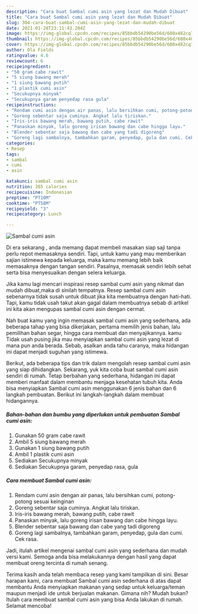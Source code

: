 ```yaml
---
description: "Cara buat Sambal cumi asin yang lezat dan Mudah Dibuat"
title: "Cara buat Sambal cumi asin yang lezat dan Mudah Dibuat"
slug: 304-cara-buat-sambal-cumi-asin-yang-lezat-dan-mudah-dibuat
date: 2021-01-28T23:11:43.284Z
image: https://img-global.cpcdn.com/recipes/85bbdb54290be56d/680x482cq70/sambal-cumi-asin-foto-resep-utama.jpg
thumbnail: https://img-global.cpcdn.com/recipes/85bbdb54290be56d/680x482cq70/sambal-cumi-asin-foto-resep-utama.jpg
cover: https://img-global.cpcdn.com/recipes/85bbdb54290be56d/680x482cq70/sambal-cumi-asin-foto-resep-utama.jpg
author: Ola Fields
ratingvalue: 4.6
reviewcount: 6
recipeingredient:
- "50 gram cabe rawit"
- "5 siung bawang merah"
- "1 siung bawang putih"
- "1 plastik cumi asin"
- "Secukupnya minyak"
- "Secukupnya garam penyedap rasa gula"
recipeinstructions:
- "Rendam cumi asin dengan air panas, lalu bersihkan cumi, potong-potong sesuai keinginan"
- "Goreng sebentar saja cuminya. Angkat lalu tiriskan."
- "Iris-iris bawang merah, bawang putih, cabe rawit"
- "Panaskan minyak, lalu goreng irisan bawang dan cabe hingga layu."
- "Blender sebentar saja bawang dan cabe yang tadi digoreng"
- "Goreng lagi sambalnya, tambahkan garam, penyedap, gula dan cumi. Cek rasa."
categories:
- Resep
tags:
- sambal
- cumi
- asin

katakunci: sambal cumi asin 
nutrition: 265 calories
recipecuisine: Indonesian
preptime: "PT10M"
cooktime: "PT58M"
recipeyield: "3"
recipecategory: Lunch

---
```



![Sambal cumi asin](https://img-global.cpcdn.com/recipes/85bbdb54290be56d/680x482cq70/sambal-cumi-asin-foto-resep-utama.jpg)

Di era  sekarang , anda memang dapat membeli masakan siap saji tanpa perlu repot memasaknya sendiri. Tapi, untuk kamu yang mau memberikan sajian istimewa kepada keluarga, maka kamu memang lebih baik memasaknya dengan tangan sendiri. Pasalnya, memasak sendiri lebih sehat serta bisa menyesuaikan dengan selera keluarga.

Jika kamu lagi mencari inspirasi resep sambal cumi asin yang nikmat dan mudah dibuat,maka di sinilah tempatnya. Resep sambal cumi asin  sebenarnya tidak susah untuk dibuat jika kita membuatnya dengan hati-hati. Tapi, kamu tidak usah takut akan gagal dalam membuatnya 
sebab di artikel ini kita akan mengupas sambal cumi asin dengan cermat.  



Nah buat kamu yang ingin memasak sambal cumi asin yang sederhana, ada beberapa tahap yang bisa dikerjakan, pertama memilih jenis bahan, lalu pemilihan bahan segar, hingga cara membuat dan menyajikannya. kamu Tidak usah pusing jika mau menyiapkan sambal cumi asin yang lezat di mana pun anda berada. Sebab, asalkan anda  tahu caranya, maka hidangan ini dapat menjadi suguhan yang istimewa.

Berikut, ada beberapa tips dan trik dalam mengolah resep sambal cumi asin yang siap dihidangkan. Sekarang, yuk kita coba buat sambal cumi asin sendiri di rumah. Tetap berbahan yang sederhana, hidangan ini dapat memberi manfaat dalam membantu menjaga kesehatan tubuh kita. Anda bisa menyiapkan Sambal cumi asin menggunakan 6 jenis bahan dan 6 langkah pembuatan. Berikut ini langkah-langkah dalam membuat hidangannya.

<!--inarticleads1-->

##### Bahan-bahan dan bumbu yang diperlukan untuk pembuatan Sambal cumi asin:

1. Gunakan 50 gram cabe rawit
1. Ambil 5 siung bawang merah
1. Gunakan 1 siung bawang putih
1. Ambil 1 plastik cumi asin
1. Sediakan Secukupnya minyak
1. Sediakan Secukupnya garam, penyedap rasa, gula




<!--inarticleads2-->

##### Cara membuat Sambal cumi asin:

1. Rendam cumi asin dengan air panas, lalu bersihkan cumi, potong-potong sesuai keinginan
1. Goreng sebentar saja cuminya. Angkat lalu tiriskan.
1. Iris-iris bawang merah, bawang putih, cabe rawit
1. Panaskan minyak, lalu goreng irisan bawang dan cabe hingga layu.
1. Blender sebentar saja bawang dan cabe yang tadi digoreng
1. Goreng lagi sambalnya, tambahkan garam, penyedap, gula dan cumi. Cek rasa.




Jadi, itulah artikel mengenai  sambal cumi asin  yang sederhana dan mudah versi kami. Semoga anda bisa melakukannya dengan hasil yang dapat membuat oreng tercinta di rumah senang. 

Terima kasih anda telah membaca resep yang kami tampilkan di sini. Besar harapan kami, cara membuat  Sambal cumi asin sederhana di atas dapat membantu Anda menyiapkan makanan yang sedap untuk keluarga/teman maupun menjadi ide untuk berjualan makanan. Gimana nih? Mudah bukan? Itulah cara membuat sambal cumi asin yang bisa Anda lakukan di rumah. Selamat mencoba!

